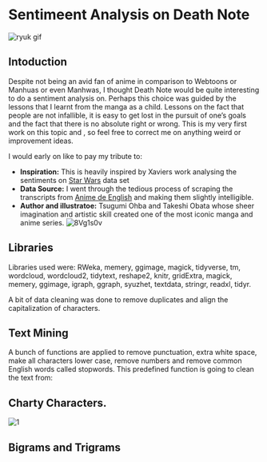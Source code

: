 # Sentimeent Analysis on Death Note
![ryuk gif](https://user-images.githubusercontent.com/93233240/145114947-acae8dd9-9e4b-4454-91e1-aeac3cabc7ae.gif)

##
## Intoduction
Despite not being an avid fan of anime in comparison to Webtoons or Manhuas or even Manhwas, I thought Death Note would be quite interesting to do a sentiment analysis on. Perhaps this choice was guided by the lessons that I learnt from the manga as a child. Lessons on the fact that people are not infallible, it is easy to get lost in the pursuit of one’s goals and the fact that there is no absolute right or wrong. This is my very first work on this topic and , so feel free to correct me on anything weird or improvement ideas.

I would early on like to pay my tribute to:
- **Inspiration:** This is heavily inspired by Xaviers work analysing the sentiments on [Star Wars](https://www.kaggle.com/xvivancos/analyzing-star-wars-movie-scripts) data set
- **Data Source:** I went through the tedious process of scraping the transcripts from [Anime de English](https://anime-de-english.com/category/transcripts/) and making them slightly intelligible. 
- **Author and illustratoe:**  Tsugumi Ohba and Takeshi Obata whose sheer imagination and artistic skill created one of the most iconic manga and anime series. 
![8Vg1s0v](https://user-images.githubusercontent.com/93233240/138996937-4fc952d7-972f-44a4-b38e-613f0f8639e7.jpg)

##
## Libraries
Libraries used were: RWeka, memery, ggimage, magick, tidyverse, tm, wordcloud, wordcloud2, tidytext, reshape2, knitr, gridExtra, magick, memery, ggimage, igraph, ggraph, syuzhet, textdata, stringr, readxl, tidyr.

A bit of data cleaning was done to remove duplicates and align the capitalization of characters.

##
## Text Mining
A bunch of functions are applied to remove punctuation, extra white space, make all characters lower case, remove numbers and remove common English words called stopwords. 
This predefined function is going to clean the text from:

##
## Charty Characters.
![1](https://user-images.githubusercontent.com/93233240/145224154-ce20ad9c-7706-451c-b868-849eca5eafe7.png)

##
## Bigrams and Trigrams

